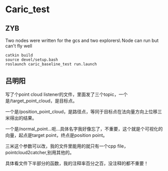 # Caric_test
## ZYB
Two nodes were written for the gcs and two explorers\\
Node can run but can't fly well

    catkin build
    source devel/setup.bash
    roslaunch caric_baseline_test run.launch

  
## 吕明阳

写了个point cloud listener的文件，里面发了三个topic，一个是/target_point_cloud，是目标点。

一个是/position_point_cloud，是路径点，等同于目标点在法向量方向上位移三米得出的结果。

一个是/normal_point...呃...具体名字我好像忘了，不重要，这个就是个可视化的向量，起点是target point，终点是position point。

三米这个参数可以改，我的文件里能用的就只有一个cpp file，pointcloud2catcher,别用其他的。

具体看文件下半部分的函数，我的注释率百分之百，没注释的都不重要！
